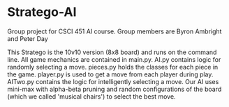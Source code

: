 # Stratego-AI

Group project for CSCI 451 AI course. Group members are Byron Ambright and Peter Day

This Stratego is the 10v10 version (8x8 board) and runs on the command line. All game mechanics are 
contained in main.py. AI.py contains logic for randomly selecting a move. pieces.py holds the classes for
each piece in the game. player.py is used to get a move from each player during play. AITwo.py contains the
logic for intelligently selecting a move. Our AI uses mini-max with alpha-beta pruning and random
configurations of the board (which we called 'musical chairs') to select the best move.
